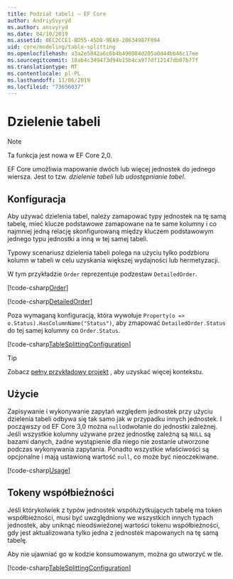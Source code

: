 ```yaml
---
title: Podział tabeli — EF Core
author: AndriySvyryd
ms.author: ansvyryd
ms.date: 04/10/2019
ms.assetid: 0EC2CCE1-BD55-45D8-9EA9-20634987F094
uid: core/modeling/table-splitting
ms.openlocfilehash: a3a2e5842a6c6b4b490084d205a0d44bb46c17ee
ms.sourcegitcommit: 18ab4c349473d94b15b4ca977df12147db07b77f
ms.translationtype: MT
ms.contentlocale: pl-PL
ms.lasthandoff: 11/06/2019
ms.locfileid: "73656037"
---
```

# <a name="table-splitting"></a>Dzielenie tabeli

>[!NOTE]
> Ta funkcja jest nowa w EF Core 2,0.

EF Core umożliwia mapowanie dwóch lub więcej jednostek do jednego wiersza. Jest to tzw. _dzielenie tabeli_ lub _udostępnianie tabel_.

## <a name="configuration"></a>Konfiguracja

Aby używać dzielenia tabel, należy zamapować typy jednostek na tę samą tabelę, mieć klucze podstawowe zamapowane na te same kolumny i co najmniej jedną relację skonfigurowaną między kluczem podstawowym jednego typu jednostki a inną w tej samej tabeli.

Typowy scenariusz dzielenia tabeli polega na użyciu tylko podzbioru kolumn w tabeli w celu uzyskania większej wydajności lub hermetyzacji.

W tym przykładzie `Order` reprezentuje podzestaw `DetailedOrder`.

[!code-csharp[Order](../../../samples/core/Modeling/TableSplitting/Order.cs?name=Order)]

[!code-csharp[DetailedOrder](../../../samples/core/Modeling/TableSplitting/DetailedOrder.cs?name=DetailedOrder)]

Poza wymaganą konfiguracją, która wywołuje `Property(o => o.Status).HasColumnName("Status")`, aby zmapować `DetailedOrder.Status` do tej samej kolumny co `Order.Status`.

[!code-csharp[TableSplittingConfiguration](../../../samples/core/Modeling/TableSplitting/TableSplittingContext.cs?name=TableSplitting&highlight=3)]

> [!TIP]
> Zobacz [pełny przykładowy projekt](https://github.com/aspnet/EntityFramework.Docs/tree/master/samples/core/Modeling/TableSplitting) , aby uzyskać więcej kontekstu.

## <a name="usage"></a>Użycie

Zapisywanie i wykonywanie zapytań względem jednostek przy użyciu dzielenia tabeli odbywa się tak samo jak w przypadku innych jednostek. I począwszy od EF Core 3,0 można `null`odwołanie do jednostki zależnej. Jeśli wszystkie kolumny używane przez jednostkę zależną są `NULL` są bazami danych, żadne wystąpienie dla niego nie zostanie utworzone podczas wykonywania zapytania. Ponadto wszystkie właściwości są opcjonalne i mają ustawioną wartość `null`, co może być nieoczekiwane.

[!code-csharp[Usage](../../../samples/core/Modeling/TableSplitting/Program.cs?name=Usage)]

## <a name="concurrency-tokens"></a>Tokeny współbieżności

Jeśli którykolwiek z typów jednostek współużytkujących tabelę ma token współbieżności, musi być uwzględniony we wszystkich innych typach jednostek, aby uniknąć nieodświeżonej wartości tokenu współbieżności, gdy jest aktualizowana tylko jedna z jednostek mapowanych na tę samą tabelę.

Aby nie ujawniać go w kodzie konsumowanym, można go utworzyć w tle.

[!code-csharp[TableSplittingConfiguration](../../../samples/core/Modeling/TableSplitting/TableSplittingContext.cs?name=ConcurrencyToken&highlight=2)]
